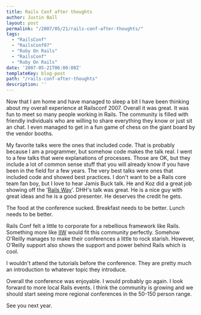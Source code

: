```yaml
---
title: Rails Conf after thoughts
author: Justin Ball
layout: post
permalink: "/2007/05/21/rails-conf-after-thoughts/"
tags:
  - "RailsConf"
  - "RailsConf07"
  - "Ruby On Rails"
  - "RailsConf"
  - "Ruby On Rails"
date: '2007-05-21T06:00:00Z'
templateKey: blog-post
path: "/rails-conf-after-thoughts"
description: ''
---
```


Now that I am home and have managed to sleep a bit I have been thinking about my overall experience at Railsconf 2007. Overall it was great. It was fun to meet so many people working in Rails. The community is filled with friendly individuals who are willing to share everything they know or just sit an chat. I even managed to get in a fun game of chess on the giant board by the vendor booths.

My favorite talks were the ones that included code. That is probably because I am a programmer, but somehow code makes the talk real. I went to a few talks that were explanations of processes. Those are OK, but they include a lot of common sense stuff that you will already know if you have been in the field for a few years. The very best talks were ones that included code and showed best practices. I don't want to be a Rails core team fan boy, but I love to hear Jamis Buck talk. He and Koz did a great job showing off the '[Rails Way][1]'. DHH's talk was great. He is a nice guy with great ideas and he is a good presenter. He deserves the credit he gets.

 [1]: http://www.therailsway.com/

The food at the conference sucked. Breakfast needs to be better. Lunch needs to be better.

Rails Conf felt a little to corporate for a rebellious framework like Rails. Something more like [IIW][2] would fit this community perfectly. Somehow O'Reilly manages to make their conferences a little to rock starish. However, O'Reilly support also shows the support and power behind Rails which is cool.

 [2]: http://iiw.windley.com/wiki/Workshop_2007

I wouldn't attend the tutorials before the conference. They are pretty much an introduction to whatever topic they introduce.

Overall the conference was enjoyable. I would probably go again. I look forward to more local Rails events. I think the community is growing and we should start seeing more regional conferences in the 50-150 person range.

See you next year.

